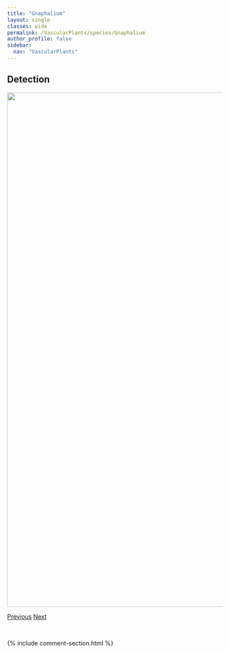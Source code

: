 ```yaml
---
title: "Gnaphalium"
layout: single
classes: wide
permalink: /VascularPlants/species/Gnaphalium
author_profile: false
sidebar:
  nav: "VascularPlants"
---
```


<h2>Detection</h2>

<a href="https://drive.google.com/uc?export=view&id=1BL7bmlG9rUig3Q4zqPn9pml38drEgxPN">
<img src="https://drive.google.com/uc?export=view&id=1BL7bmlG9rUig3Q4zqPn9pml38drEgxPN" height = "1200" width = "800">
</a>


<a href="/DevelopmentWebsite/VascularPlants/species/GlycyrrhizaLepidota" class="pagination--pager" title="Glycyrrhiza lepidota">Previous</a> <a href="/DevelopmentWebsite/VascularPlants/species/GnaphaliumPalustre" class="pagination--pager" title="Gnaphalium palustre">Next</a>

<p>&nbsp;</p>

{% include comment-section.html %}
